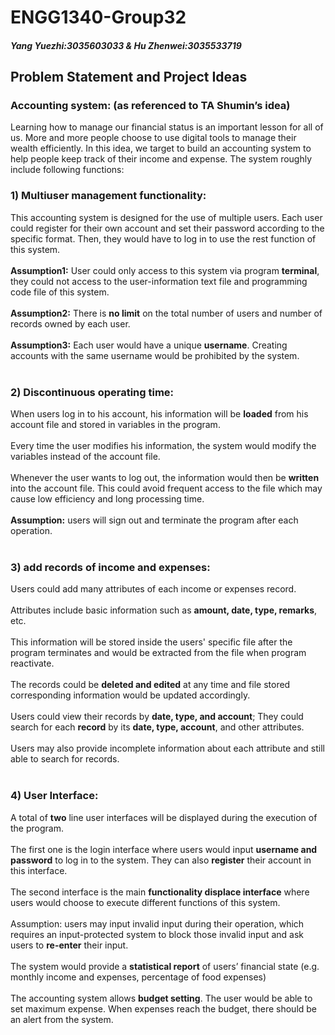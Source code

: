 # ENGG1340-Group32
#### *Yang Yuezhi:3035603033 & Hu Zhenwei:3035533719* 

## Problem Statement and Project Ideas 
  
### Accounting system: (as referenced to TA Shumin’s idea)

Learning how to manage our financial status is an important lesson for all of us. More and more people choose to use digital tools to manage their wealth efficiently. In this idea, we target to build an accounting system to help people keep track of their income and expense. 
The system roughly include following functions:

### 1)    Multiuser management functionality:
This accounting system is designed for the use of multiple users. Each user could register for their own account and set their password according to the specific format. Then, they would have to log in to use the rest function of this system.<br><br>
**Assumption1:**  User could only access to this system via program **terminal**, they could not access to the user-information text file and programming code file of this system.<br><br>
**Assumption2:**  There is **no limit** on the total number of users and number of records owned by each user.<br><br>
**Assumption3:**  Each user would have a unique **username**. Creating accounts with the same username would be prohibited by the system.
<br><br>

### 2)    Discontinuous operating time:
When users log in to his account, his information will be **loaded** from his account file and stored in variables in the program. <br><br> Every time the user modifies his information, the system would modify the variables instead of the account file. <br><br> Whenever the user wants to log out, the information would then be **written** into the account file. This could avoid frequent access to the file which may cause low efficiency and long processing time.<br><br>**Assumption:** users will sign out and terminate the program after each operation.
<br><br>
### 3)    add records of income and expenses:
Users could add many attributes of each income or expenses record.<br><br>Attributes include basic information such as **amount, date, type, remarks**, etc.<br><br>This information will be stored inside the users' specific file after the program terminates and would be extracted from the file when program reactivate.<br><br>
The records could be **deleted and edited** at any time and file stored corresponding information would be updated accordingly.<br><br>
Users could view their records by **date, type, and account**; They could search for each **record** by its **date, type, account**, and other attributes.<br><br>Users may also provide incomplete information about each attribute and still able to search for records.
<br><br>
### 4) User Interface:
A total of **two** line user interfaces will be displayed during the execution of the program.<br><br>The first one is the login interface where users would input **username and password** to log in to the system. They can also **register** their account in this interface.<br><br>The second interface is the main **functionality displace interface** where users would choose to execute different functions of this system.<br><br> Assumption: users may input invalid input during their operation, which requires an input-protected system to block those invalid input and ask users to **re-enter** their input.<br><br>
The system would provide a **statistical report** of users’ financial state (e.g. monthly income and expenses, percentage of food expenses) <br><br>
The accounting system allows **budget setting**. The user would be able to set maximum expense. When expenses reach the budget, there should be an alert from the system.
